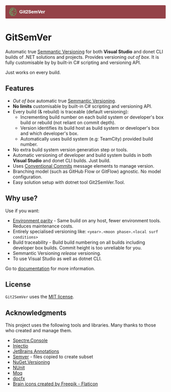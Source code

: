 ![](Documentation/Images/Git2SemVer_banner_840x70.png)

# GitSemVer

Automatic true [Semmantic Versioning](https://semver.org/) for both **Visual Studio** and donet CLI builds of .NET solutions and projects.
Provides versioning _out of box_. It is fully customisable by by built-in C# scripting and versioning API.

Just works on every build.

## Features

* _Out of box_ automatic true [Semmantic Versioning](https://semver.org/).
* **No limits** customisable by built-in C# scripting and versioning API.
* Every build (& rebuild) is traceable (default versioning):
  * Incrementing build number on each build system or developer's box build or rebuild (not reliant on commit depth).
  * Version identifies its build host as build system or developer's box and which developer's box.
  * Automatically uses build system (e.g: TeamCity) provided build number.
* No extra build system version generation step or tools.
* Automatic versioning of developer and build system builds in both **Visual Studio** and donet CLI builds. Just build.
* Uses [Conventional Commits](https://www.conventionalcommits.org/en/v1.0.0/) message elements to manage version.
* Branching model (such as GitHub Flow or GitFlow) agnostic. No model configuration.
* Easy solution setup with dotnet tool Git2SemVer.Tool.

## Why use? 

Use if you want:

* [Environment parity](Documentation/Glossary.md#environment-parity) - Same build on any host, fewer environment tools. Reduces maintenance costs.
* Entirely specialised versioning like: `<year>.<moon phase>.<local surf conditions>`
* Build traceability - Build build numbering on all builds including developer box builds. Commit height is too unreliable for you.
* Semmantic Versioning _release_ versioning.
* To use Visual Studio as well as dotnet CLI.

Go to [documentation](https://noetictools.github.io/Git2SemVer/) for more information.

## License

`Git2SemVer` uses the [MIT license](https://choosealicense.com/licenses/mit/).

## Acknowledgments

This project uses the following tools and libraries. Many thanks to those who created and manage them.

* [Spectre.Console](https://github.com/spectreconsole/spectre.console)
* [Injectio](https://github.com/loresoft/Injectio)
* [JetBrains Annotations](https://www.jetbrains.com/help/resharper/Code_Analysis__Code_Annotations.html)
* [Semver](https://www.nuget.org/packages/Semver) - files copied to create subset
* [NuGet.Versioning](https://www.nuget.org/packages/NuGet.Versioning)
* [NUnit](https://www.nuget.org/packages/NUnit)
* [Moq](https://github.com/devlooped/moq)
* [docfx](https://dotnet.github.io/docfx/)
* <a href="https://www.flaticon.com/free-icons/brain" title="brain icons">Brain icons created by Freepik - Flaticon</a>

